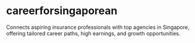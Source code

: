 # careerforsingaporean
Connects aspiring insurance professionals with top agencies in Singapore, offering tailored career paths, high earnings, and growth opportunities.
